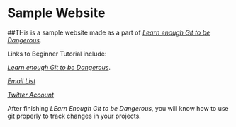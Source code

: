 # Sample Website

##THis is a sample website made as a part of [*Learn enough Git to be Dangerous*](https://learnenough.com/git-tutorial).

Links to Beginner Tutorial include:

[*Learn enough Git to be Dangerous*](https://learnenough.com/git-tutorial).

[*Email List*](https://learnenough.com/#email_list)

[*Twitter Account*](https://learnenough.com/#email_list)

After finishing *LEarn Enough Git to be Dangerous*, you will know how to use git properly to track changes in your projects.

